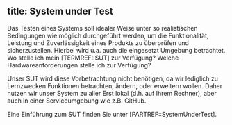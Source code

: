 title: System under Test
---
Das Testen eines Systems soll idealer Weise unter so realistischen Bedingungen wie möglich
durchgeführt werden, um die Funktionalität, Leistung und Zuverlässigkeit eines Produkts zu
überprüfen und sicherzustellen. Hierbei wird u.a. auch die eingesetzt Umgebung betrachtet. Wo
stelle ich mein [TERMREF::SUT] zur Verfügung? Welche Hardwareanforderungen stelle ich zur Verfügung?

Unser SUT wird diese Vorbetrachtung nicht benötigen, da wir lediglich zu Lernzwecken Funktionen
betrachten, ändern, oder erweitern wollen. Daher nutzen wir unser System zu aller Erst lokal
(d.h. auf Ihrem Rechner), aber auch in einer Serviceumgebung wie z.B. GitHub.

Eine Einführung zum SUT finden Sie unter [PARTREF::SystemUnderTest].
